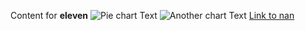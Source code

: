 Content for **eleven**
![Pie chart](_SWWB_HOST_/images/piechart.png)
Text
![Another chart](_SWWB_HOST_/images/piechart.png)
Text
[Link to nan](_SWWB_HOST_/blog/post/nan)
